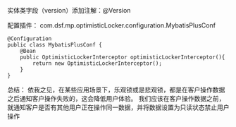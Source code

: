 


实体类字段（version）添加注解：@Version  

配置插件：
com.dsf.mp.optimisticLocker.configuration.MybatisPlusConf 
```
@Configuration
public class MybatisPlusConf {
    @Bean
    public OptimisticLockerInterceptor optimisticLockerInterceptor(){
        return new OptimisticLockerInterceptor();
    }
}
```



总结：
依我之见，在某些应用场景下，乐观锁或是悲观锁，都是在客户操作数据之后通知客户操作失败的，这会降低用户体验。
我们应该在客户操作数据之前，就通知客户是否有其他用户正在操作同一数据，并将数据设置为只读状态禁止用户操作
    